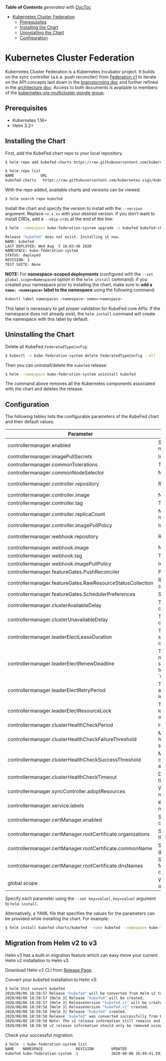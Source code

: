 <!-- START doctoc generated TOC please keep comment here to allow auto update -->
<!-- DON'T EDIT THIS SECTION, INSTEAD RE-RUN doctoc TO UPDATE -->
**Table of Contents**  *generated with [DocToc](https://github.com/thlorenz/doctoc)*

- [Kubernetes Cluster Federation](#kubernetes-cluster-federation)
  - [Prerequisites](#prerequisites)
  - [Installing the Chart](#installing-the-chart)
  - [Uninstalling the Chart](#uninstalling-the-chart)
  - [Configuration](#configuration)

<!-- END doctoc generated TOC please keep comment here to allow auto update -->

# Kubernetes Cluster Federation

Kubernetes Cluster Federation is a Kubernetes Incubator project. It builds on the sync controller
(a.k.a. push reconciler) from [Federation v1](https://github.com/kubernetes/federation/)
to iterate on the API concepts laid down in the [brainstorming
doc](https://docs.google.com/document/d/159cQGlfgXo6O4WxXyWzjZiPoIuiHVl933B43xhmqPEE/edit#)
and further refined in the [architecture
doc](https://docs.google.com/document/d/1ihWETo-zE8U_QNuzw5ECxOWX0Df_2BVfO3lC4OesKRQ/edit#).
Access to both documents is available to members of the
[kubernetes-sig-multicluster google
group](https://groups.google.com/forum/#!forum/kubernetes-sig-multicluster).

## Prerequisites

- Kubernetes 1.16+
- Helm 3.2+

## Installing the Chart

First, add the KubeFed chart repo to your local repository.
```bash
$ helm repo add kubefed-charts https://raw.githubusercontent.com/kubernetes-sigs/kubefed/master/charts

$ helm repo list
NAME            URL
kubefed-charts   https://raw.githubusercontent.com/kubernetes-sigs/kubefed/master/charts
```

With the repo added, available charts and versions can be viewed.
```bash
$ helm search repo kubefed
```

Install the chart and specify the version to install with the
`--version` argument. Replace `<x.x.x>` with your desired version.
If you don't want to install CRDs, add a `--skip-crds` at the end of the line:

```bash
$ helm --namespace kube-federation-system upgrade -i kubefed kubefed-charts/kubefed --version=<x.x.x> --create-namespace

Release "kubefed" does not exist. Installing it now.
NAME: kubefed
LAST DEPLOYED: Wed Aug  5 16:03:46 2020
NAMESPACE: kube-federation-system
STATUS: deployed
REVISION: 1
TEST SUITE: None
```


**NOTE:** For **namespace-scoped deployments** (configured with the `--set
global.scope=Namespaced` option in the `helm install` command): if you created
your namespace prior to installing the chart, make sure to **add a `name:
<namespace>` label to the namespace** using the following command:

```bash
kubectl label namespaces <namespace> name=<namespace>
```

This label is necessary to get proper validation for KubeFed core APIs. If the
namespace does not already exist, the `helm install` command will create the
namespace with this label by default.

## Uninstalling the Chart

Delete all KubeFed `FederatedTypeConfig`:

```bash
$ kubectl -n kube-federation-system delete FederatedTypeConfig --all
```

Then you can uninstall/delete the `kubefed` release:

```bash
$ helm --namespace kube-federation-system uninstall kubefed
```

The command above removes all the Kubernetes components associated with the chart
and deletes the release.

## Configuration

The following tables lists the configurable parameters of the KubeFed
chart and their default values.

| Parameter                             | Description                                                                                                                                                                                 | Default                         |
| ------------------------------------- | ------------------------------------------------------------------------------------------------------------------------------------------------------------------------------------------- | --------------------------------|
| controllermanager.enabled             | Specifies whether to enable the controller manager in KubeFed.                                                                                                                              | true                            |
| controllermanager.imagePullSecrets    | Image pull secrets.                                                                                                                                                                         | []
| controllermanager.commonTolerations   | Tolerations for all the pods.                                                                                                                                                               | []                              |
| controllermanager.commonNodeSelector     | Node selector for all the pods.                                                                                                                                                          | {}                              |
| controllermanager.controller.repository        | Repo of the KubeFed image.                                                                                                                                                         | quay.io/kubernetes-multicluster |
| controllermanager.controller.image             | Name of the KubeFed image.                                                                                                                                                         | kubefed                         |
| controllermanager.controller.tag               | Tag of the KubeFed image.                                                                                                                                                          | canary                          |
| controllermanager.controller.replicaCount      | Number of replicas for KubeFed controller manager.                                                                                                                                 | 2                          |
| controllermanager.controller.imagePullPolicy   | Image pull policy.                                                                                                                                                                 | IfNotPresent                          |
| controllermanager.webhook.repository           | Repo of the KubeFed image.                                                                                                                                                         | quay.io/kubernetes-multicluster |
| controllermanager.webhook.image                | Name of the KubeFed image.                                                                                                                                                         | kubefed                         |
| controllermanager.webhook.tag                  | Tag of the KubeFed image.                                                                                                                                                          | canary                          |
| controllermanager.webhook.imagePullPolicy   | Image pull policy.                                                                                                                                                                 | IfNotPresent                          |
| controllermanager.featureGates.PushReconciler               | Push reconciler feature.                                                                                                                                              | true                            |
| controllermanager.featureGates.RawResourceStatusCollection               | Raw collection of resource status on target clusters feature.                                                                                                                                              | false                            |
| controllermanager.featureGates.SchedulerPreferences         | Scheduler preferences feature.                                                                                                                                        | true                            |
| controllermanager.clusterAvailableDelay   | Time to wait before reconciling on a healthy cluster.                                                                                                                                   | 20s                             |
| controllermanager.clusterUnavailableDelay | Time to wait before giving up on an unhealthy cluster.                                                                                                                                  | 60s                             |
| controllermanager.leaderElectLeaseDuration | The maximum duration that a leader can be stopped before it is replaced by another candidate.                                                                                          | 15s                             |
| controllermanager.leaderElectRenewDeadline | The interval between attempts by the acting master to renew a leadership slot before it stops leading. This must be less than or equal to `controllermanager.LeaderElectLeaseDuration. | 10s                             |
| controllermanager.leaderElectRetryPeriod   | The duration the clients should wait between attempting acquisition and renewal of a leadership.                                                                                       | 5s                              |
| controllermanager.leaderElectResourceLock  | The type of resource object that is used for locking during leader election. Supported options are `configmaps` and `endpoints`.                                                       | configmaps                      |
| controllermanager.clusterHealthCheckPeriod           | How often to monitor the cluster health.                                                                                                                                     | 10s                             |
| controllermanager.clusterHealthCheckFailureThreshold | Minimum consecutive failures for the cluster health to be considered failed after having succeeded.                                                                          | 3                               |
| controllermanager.clusterHealthCheckSuccessThreshold | Minimum consecutive successes for the cluster health to be considered successful after having failed.                                                                        | 1                               |
| controllermanager.clusterHealthCheckTimeout          | Duration after which the cluster health check times out.                                                                                                                     | 3s                              |
| controllermanager.syncController.adoptResources      | Whether to adopt pre-existing resource in member clusters.                                                                                                        		        | Enabled                         |
| controllermanager.service.labels                     | Kubernetes labels attached to the controller manager's services                                                                                                       		    | {}                              |
| controllermanager.certManager.enabled             | Specifies whether to enable the usage of the cert-manager for the certificates generation.                                                                                      | false                           |
| controllermanager.certManager.rootCertificate.organizations       | Specifies the list of organizations to include in the cert-manager generated root certificate.                                                                  | []                              |
| controllermanager.certManager.rootCertificate.commonName     | Specifies the CN value for the cert-manager generated root certificate.                                                                                              | ca.webhook.kubefed              |
| controllermanager.certManager.rootCertificate.dnsNames       | Specifies the list of subject alternative names for the cert-manager generated root certificate.                                                                     | ["ca.webhook.kubefed"]          |
| global.scope                   | Whether the KubeFed namespace will be the only target for the control plane.                                                                                                                       | Cluster                         |

Specify each parameter using the `--set key=value[,key=value]` argument to
`helm install`.

Alternatively, a YAML file that specifies the values for the parameters can be
provided while installing the chart. For example:

```bash
$ helm install kubefed-charts/kubefed --name kubefed --namespace kube-federation-system --values values.yaml --devel
```

## Migration from Helm v2 to v3

Helm v3 has a built-in migration feature which can easy move your current Helm v2 installation to Helm v3.

Download Helm v3 CLI from [Release Page](https://github.com/helm/helm/releases).

Convert your kubefed installation to Helm v3:


```bash
$ helm 2to3 convert kubefed
2020/08/06 18:50:57 Release "kubefed" will be converted from Helm v2 to Helm v3.
2020/08/06 18:50:57 [Helm 3] Release "kubefed" will be created.
2020/08/06 18:50:57 [Helm 3] ReleaseVersion "kubefed.v1" will be created.
2020/08/06 18:50:58 [Helm 3] ReleaseVersion "kubefed.v1" created.
2020/08/06 18:50:58 [Helm 3] Release "kubefed" created.
2020/08/06 18:50:58 Release "kubefed" was converted successfully from Helm v2 to Helm v3.
2020/08/06 18:50:58 Note: The v2 release information still remains and should be removed to avoid conflicts with the migrated v3 release.
2020/08/06 18:50:58 v2 release information should only be removed using `helm 2to3` cleanup and when all releases have been migrated over.
```

Check your successful migration:

```bash
$ helm -n kube-federation-system list
NAME    NAMESPACE               REVISION        UPDATED                                 STATUS          CHART           APP VERSION
kubefed kube-federation-system  1               2020-08-06 16:49:41.593438079 +0000 UTC deployed        kubefed-0.3.1
```
